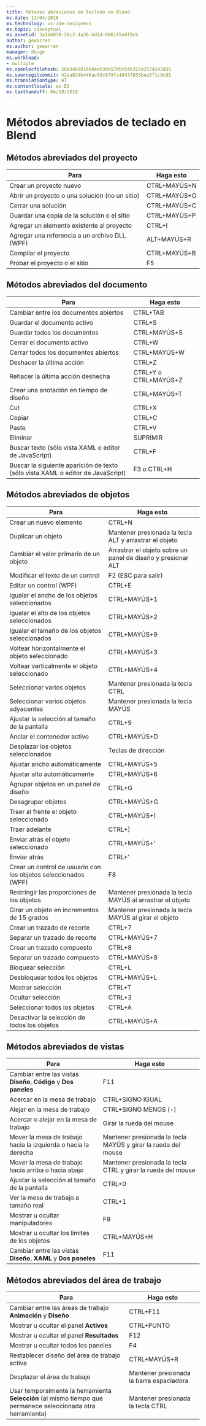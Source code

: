 ```yaml
---
title: Métodos abreviados de teclado en Blend
ms.date: 11/04/2016
ms.technology: vs-ide-designers
ms.topic: conceptual
ms.assetid: 3a1b6830-30c2-4a36-bd14-6961f5edf9cb
author: gewarren
ms.author: gewarren
manager: douge
ms.workload:
- multiple
ms.openlocfilehash: 58a34b8816604eb3da57dbc54b327a2574242d35
ms.sourcegitcommit: 42ea834b446ac65c679fa1043f853bea5f1c9c95
ms.translationtype: HT
ms.contentlocale: es-ES
ms.lasthandoff: 04/19/2018
---
```

# <a name="keyboard-shortcuts-in-blend"></a>Métodos abreviados de teclado en Blend
## <a name="project-shortcuts"></a>Métodos abreviados del proyecto

|Para|Haga esto|
|----------------|-------------|
|Crear un proyecto nuevo|CTRL+MAYÚS+N|
|Abrir un proyecto o una solución (no un sitio)|CTRL+MAYÚS+O|
|Cerrar una solución|CTRL+MAYÚS+C|
|Guardar una copia de la solución o el sitio|CTRL+MAYÚS+P|
|Agregar un elemento existente al proyecto|CTRL+I|
|Agregar una referencia a un archivo DLL (WPF)|ALT+MAYÚS+R|
|Compilar el proyecto|CTRL+MAYÚS+B|
|Probar el proyecto o el sitio|F5|

## <a name="document-shortcuts"></a>Métodos abreviados del documento

|Para|Haga esto|
|----------------|-------------|
|Cambiar entre los documentos abiertos|CTRL+TAB|
|Guardar el documento activo|CTRL+S|
|Guardar todos los documentos|CTRL+MAYÚS+S|
|Cerrar el documento activo|CTRL+W|
|Cerrar todos los documentos abiertos|CTRL+MAYÚS+W|
|Deshacer la última acción|CTRL+Z|
|Rehacer la última acción deshecha|CTRL+Y o CTRL+MAYÚS+Z|
|Crear una anotación en tiempo de diseño|CTRL+MAYÚS+T|
|Cut|CTRL+X|
|Copiar|CTRL+C|
|Paste|CTRL+V|
|Eliminar|SUPRIMIR|
|Buscar texto (sólo vista XAML o editor de JavaScript)|CTRL+F|
|Buscar la siguiente aparición de texto (sólo vista XAML o editor de JavaScript)|F3 o CTRL+H|

## <a name="object-shortcuts"></a>Métodos abreviados de objetos

|Para|Haga esto|
|----------------|-------------|
|Crear un nuevo elemento|CTRL+N|
|Duplicar un objeto|Mantener presionada la tecla ALT y arrastrar el objeto|
|Cambiar el valor primario de un objeto|Arrastrar el objeto sobre un panel de diseño y presionar ALT|
|Modificar el texto de un control|F2 (ESC para salir)|
|Editar un control (WPF)|CTRL+E|
|Igualar el ancho de los objetos seleccionados|CTRL+MAYÚS+1|
|Igualar el alto de los objetos seleccionados|CTRL+MAYÚS+2|
|Igualar el tamaño de los objetos seleccionados|CTRL+MAYÚS+9|
|Voltear horizontalmente el objeto seleccionado|CTRL+MAYÚS+3|
|Voltear verticalmente el objeto seleccionado|CTRL+MAYÚS+4|
|Seleccionar varios objetos|Mantener presionada la tecla CTRL|
|Seleccionar varios objetos adyacentes|Mantener presionada la tecla MAYÚS|
|Ajustar la selección al tamaño de la pantalla|CTRL+9|
|Anclar el contenedor activo|CTRL+MAYÚS+D|
|Desplazar los objetos seleccionados|Teclas de dirección|
|Ajustar ancho automáticamente|CTRL+MAYÚS+5|
|Ajustar alto automáticamente|CTRL+MAYÚS+6|
|Agrupar objetos en un panel de diseño|CTRL+G|
|Desagrupar objetos|CTRL+MAYÚS+G|
|Traer al frente el objeto seleccionado|CTRL+MAYÚS+]|
|Traer adelante|CTRL+]|
|Enviar atrás el objeto seleccionado|CTRL+MAYÚS+'|
|Enviar atrás|CTRL+'|
|Crear un control de usuario con los objetos seleccionados (WPF)|F8|
|Restringir las proporciones de los objetos|Mantener presionada la tecla MAYÚS al arrastrar el objeto|
|Girar un objeto en incrementos de 15 grados|Mantener presionada la tecla MAYÚS al girar el objeto|
|Crear un trazado de recorte|CTRL+7|
|Separar un trazado de recorte|CTRL+MAYÚS+7|
|Crear un trazado compuesto|CTRL+8|
|Separar un trazado compuesto|CTRL+MAYÚS+8|
|Bloquear selección|CTRL+L|
|Desbloquear todos los objetos|CTRL+MAYÚS+L|
|Mostrar selección|CTRL+T|
|Ocultar selección|CTRL+3|
|Seleccionar todos los objetos|CTRL+A|
|Desactivar la selección de todos los objetos|CTRL+MAYÚS+A|

## <a name="view-shortcuts"></a>Métodos abreviados de vistas

|Para|Haga esto|
|----------------|-------------|
|Cambiar entre las vistas **Diseño**, **Código** y **Dos paneles**|F11|
|Acercar en la mesa de trabajo|CTRL+SIGNO IGUAL|
|Alejar en la mesa de trabajo|CTRL+SIGNO MENOS (-)|
|Acercar o alejar en la mesa de trabajo|Girar la rueda del mouse|
|Mover la mesa de trabajo hacia la izquierda o hacia la derecha|Mantener presionada la tecla MAYÚS y girar la rueda del mouse|
|Mover la mesa de trabajo hacia arriba o hacia abajo|Mantener presionada la tecla CTRL y girar la rueda del mouse|
|Ajustar la selección al tamaño de la pantalla|CTRL+0|
|Ver la mesa de trabajo a tamaño real|CTRL+1|
|Mostrar u ocultar manipuladores|F9|
|Mostrar u ocultar los límites de los objetos|CTRL+MAYÚS+H|
|Cambiar entre las vistas **Diseño**, **XAML** y **Dos paneles**|F11|

## <a name="workspace-shortcuts"></a>Métodos abreviados del área de trabajo

|Para|Haga esto|
|----------------|-------------|
|Cambiar entre las áreas de trabajo **Animación** y **Diseño**|CTRL+F11|
|Mostrar u ocultar el panel **Activos**|CTRL+PUNTO|
|Mostrar u ocultar el panel **Resultados**|F12|
|Mostrar u ocultar todos los paneles|F4|
|Restablecer diseño del área de trabajo activa|CTRL+MAYÚS+R|
|Desplazar el área de trabajo|Mantener presionada la barra espaciadora|
|Usar temporalmente la herramienta **Selección** (al mismo tiempo que permanece seleccionada otra herramienta)|Mantener presionada la tecla CTRL|
